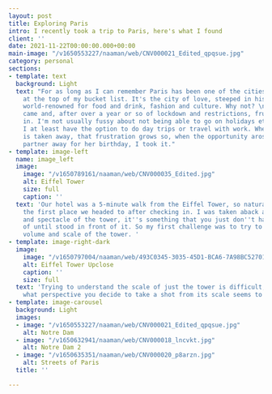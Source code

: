 ```yaml
---
layout: post
title: Exploring Paris
intro: I recently took a trip to Paris, here's what I found
client: ''
date: 2021-11-22T00:00:00.000+00:00
main-image: "/v1650553227/naaman/web/CNV000021_Edited_qpqsue.jpg"
category: personal
sections:
- template: text
  background: Light
  text: "For as long as I can remember Paris has been one of the cities consistently
    at the top of my bucket list. It's the city of love, steeped in history, it's
    world-renowned for food and drink, fashion and culture. Why not? \n\nMid 2021
    came and, after over a year or so of lockdown and restrictions, frustration set
    in. I'm not usually fussy about not being able to go on holidays etc. as usually
    I at least have the option to do day trips or travel with work. When that option
    is taken away, that frustration grows so, when the opportunity arose to take my
    partner away for her birthday, I took it."
- template: image-left
  name: image_left
  image:
    image: "/v1650789161/naaman/web/CNV000035_Edited.jpg"
    alt: Eiffel Tower
    size: full
    caption: ''
  text: 'Our hotel was a 5-minute walk from the Eiffel Tower, so naturally, it''s
    the first place we headed to after checking in. I was taken aback at the size
    and spectacle of the tower, it''s something that you just don''t have the perspective
    of until stood in front of it. So my first challenge was to try to capture the
    volume and scale of the tower. '
- template: image-right-dark
  image:
    image: "/v1650797004/naaman/web/493C0345-3035-45D1-BCA6-7A98BC527015_euctuy.jpg"
    alt: Eiffel Tower Upclose
    caption: ''
    size: full
  text: 'Trying to understand the scale of just the tower is difficult, no matter
    what perspective you decide to take a shot from its scale seems to get lost. '
- template: image-carousel
  background: Light
  images:
  - image: "/v1650553227/naaman/web/CNV000021_Edited_qpqsue.jpg"
    alt: Notre Dam
  - image: "/v1650632941/naaman/web/CNV000018_lncvkt.jpg"
    alt: Notre Dam 2
  - image: "/v1650635351/naaman/web/CNV000020_p8arzn.jpg"
    alt: Streets of Paris
  title: ''

---
```


